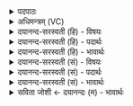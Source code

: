 <details><summary>पदपाठः</summary>

उत्। दिव॑म्। स्त॒भा॒न॒। आ। अ॒न्तरि॑क्षम्। पृ॒ण॒। दृꣳह॑स्व। पृ॒थि॒व्याम्। द्यु॒ता॒नः। त्वा॒। मा॒रु॒तः। मि॒नो॒तु॒। मि॒त्राव॑रुणौ। ध्रु॒वेण॑। धर्म॑णा। ब्र॒ह्म॒वनीति॑ ब्रह्म॒ऽवनि॑। त्वा॒। क्ष॒त्र॒वनीति॑ क्षत्र॒ऽवनि॑। रा॒य॒स्पो॒ष॒वनीति॑ रायस्पोष॒ऽवनि॑। परि॑। ऊ॒हा॒मि॒। ब्रह्म॑। दृ॒ꣳह॒। क्ष॒त्रम्। दृ॒ꣳह॒। आयुः॑। दृ॒ꣳह॒। प्र॒जामिति॑ प्र॒ऽजाम्। दृ॒ꣳह॒॑। २७।
</details>

<details><summary>अधिमन्त्रम् (VC)</summary>

- यज्ञो देवता
- औतथ्यो दीर्घतमा ऋषिः
- ब्राह्मी जगती
- निषादः
</details>

<details><summary>दयानन्द-सरस्वती (हि) - विषयः</summary>

अच्छे प्रकार सेवन किया हुआ सभापति और अनुष्ठान किया हुआ यज्ञ क्या करता है, इस विषय का उपदेश अगले मन्त्र में किया है ॥
</details>

<details><summary>दयानन्द-सरस्वती (हि) - पदार्थः</summary>

पदार्थान्वयभाषाः -  हे परम विद्वन् ! जैसे (त्वा) आपको (मारुतः) वायु (ध्रुवेण) निश्चल (धर्मणा) धर्म से (मिनोतु) प्रयुक्त करे (मित्रावरुणौ) प्राण और अपान भी धर्म से प्रयुक्त करते हैं, वैसे आप कृपा करके हम लोगों के लिये (दिवम्) विद्या गुणों के प्रकाश को (उत्तभान) अज्ञान से उघाड़ देओ तथा (अन्तरिक्षम्) सब पदार्थों के अवकाश को (पृण) परिपूर्ण कीजिये (पृथिव्याम्) भूमि पर (द्युतानः) सद्विद्या के गुणों का विस्तार करते हुए आप सुखों को (दृंहस्व) बढ़ाइये (ब्रह्म) वेदविद्या को (दृंह) बढ़ाइये (क्षत्रम्) राज्य को बढ़ाइये (आयुः) अवस्था को (दृंह) बढ़ाइये और (प्रजाम्) उत्पन्न हुई प्रजा को (दृंह) वृद्धियुक्त कीजिये। इसलिये मैं (ब्रह्मवनि) ब्रह्मविद्या को सेवन करने वा कराने (क्षत्रवनि) राज्य को सेवन करने-कराने (रायस्पोषवनि) और धनसमूह की पुष्टि को सेवने वा सेवन करानेवाले आप को (पर्यूहामि) सब प्रकार के तर्कों से निश्चय करता हूँ, वैसे आप मुझ को सर्वथा सुखदायक हूजिये और आप को सब मनुष्य तर्कों से जानें ॥२७॥
</details>

<details><summary>दयानन्द-सरस्वती (हि) - भावार्थः</summary>

भावार्थभाषाः -  इस मन्त्र में वाचकलुप्तोपमालङ्कार है। हे मनुष्यो ! आप लोग जैसे जगदीश्वर सत्य भाव से प्रार्थित और सेवन किया हुआ अत्युत्तम विद्वान् सब को सुख देता है, वैसे यह यज्ञ भी विद्या गुण को बढ़ाकर सब जीवों को सुख देता है, यह जानो ॥२७॥
</details>

<details><summary>दयानन्द-सरस्वती (सं) - विषयः</summary>

सेवितः सभाध्यक्षोऽनुष्ठितो यज्ञश्च किं करोतीत्युपदिश्यते ॥
</details>

<details><summary>दयानन्द-सरस्वती (सं) - पदार्थः</summary>

पदार्थान्वयभाषाः -  हे परमविद्वन् ! यथा त्वा त्वां मारुतो ध्रुवेण धर्मणा मिनोति मित्रावरुणौ मिनुतस्तथा त्वं कृपयाऽस्मदर्थं दिवमुत्तभानान्तरिक्षं पृण, पृथिव्यां द्युतानः सन् सुखानि दृंह, ब्रह्म दृंह, क्षत्रं दृंहायुर्दृंह, प्रजां दृंह, ब्रह्मवनिं क्षत्रवनिं रायस्पोषवनिं त्वामहं पर्यूहामि, तथा त्वां सर्वे मनुष्याः पर्यूहन्तु ॥२७॥
</details>

<details><summary>दयानन्द-सरस्वती (सं) - भावार्थः</summary>

भावार्थभाषाः -  अत्र वाचकलुप्तोपमालङ्कारः। हे मनुष्या ! यूयं यथा जगदीश्वरः सत्यभावेन प्रार्थितः सद्विद्वाँश्च सेवितः सर्वान् सुखयति, तथैवायं यज्ञो विद्यादीन् संवृध्य सर्वान् मनुष्यादीन् प्राणिनः सुखयतीति विजानीत ॥२७॥
</details>

<details><summary>सविता जोशी ← दयानन्दः (म) - भावार्थः</summary>

भावार्थभाषाः -  या मंत्रात वाचकलुप्तोपमालंकार आहे. हे माणसांनो ! ज्याप्रमाणे खऱ्या भक्तीने परमेश्वराची प्रार्थना करणारा विद्वान सर्वांना सुख देतो त्याप्रमाणेच हा यज्ञही विद्येची वृद्धी करून सर्व जीवांना सुखी करतो, हे जाणा.
</details>
